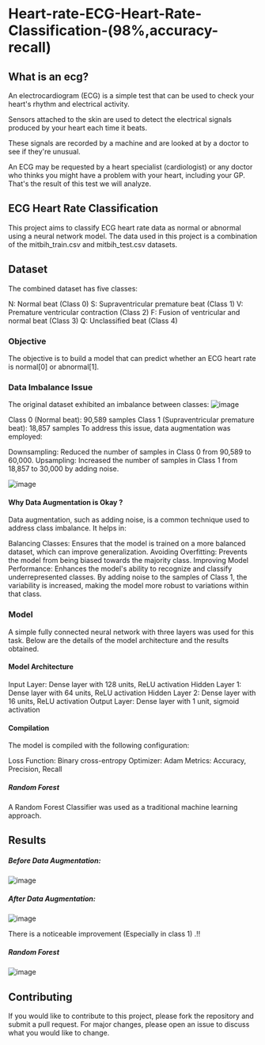 # Heart-rate-ECG-Heart-Rate-Classification-(98%,accuracy-recall)

## What is an ecg?

An electrocardiogram (ECG) is a simple test that can be used to check your heart's rhythm and electrical activity.

Sensors attached to the skin are used to detect the electrical signals produced by your heart each time it beats.

These signals are recorded by a machine and are looked at by a doctor to see if they're unusual.

An ECG may be requested by a heart specialist (cardiologist) or any doctor who thinks you might have a problem with your heart, including your GP. That's the result of this test we will analyze.


## ECG Heart Rate Classification
This project aims to classify ECG heart rate data as normal or abnormal using a neural network model. The data used in this project is a combination of the mitbih_train.csv and mitbih_test.csv datasets.

## Dataset
The combined dataset has five classes:

N: Normal beat (Class 0)
S: Supraventricular premature beat (Class 1)
V: Premature ventricular contraction (Class 2)
F: Fusion of ventricular and normal beat (Class 3)
Q: Unclassified beat (Class 4)


### Objective
The objective is to build a model that can predict whether an ECG heart rate is normal[0] or abnormal[1].


### Data Imbalance Issue
The original dataset exhibited an imbalance between classes:
![image](https://github.com/user-attachments/assets/56f4140e-5a85-45f0-95cf-1cff78c0b47d)

Class 0 (Normal beat): 90,589 samples
Class 1 (Supraventricular premature beat): 18,857 samples
To address this issue, data augmentation was employed:

Downsampling: Reduced the number of samples in Class 0 from 90,589 to 60,000.
Upsampling: Increased the number of samples in Class 1 from 18,857 to 30,000 by adding noise.

![image](https://github.com/user-attachments/assets/3dced969-7137-4fb9-b9ea-713b5c2e05a2)

#### Why Data Augmentation is Okay ?
Data augmentation, such as adding noise, is a common technique used to address class imbalance. It helps in:

Balancing Classes: Ensures that the model is trained on a more balanced dataset, which can improve generalization.
Avoiding Overfitting: Prevents the model from being biased towards the majority class.
Improving Model Performance: Enhances the model's ability to recognize and classify underrepresented classes.
By adding noise to the samples of Class 1, the variability is increased, making the model more robust to variations within that class.


### Model
A simple fully connected neural network with three layers was used for this task. Below are the details of the model architecture and the results obtained.

#### Model Architecture
Input Layer: Dense layer with 128 units, ReLU activation
Hidden Layer 1: Dense layer with 64 units, ReLU activation
Hidden Layer 2: Dense layer with 16 units, ReLU activation
Output Layer: Dense layer with 1 unit, sigmoid activation

#### Compilation
The model is compiled with the following configuration:

Loss Function: Binary cross-entropy
Optimizer: Adam
Metrics: Accuracy, Precision, Recall

##### Random Forest
A Random Forest Classifier was used as a traditional machine learning approach.



## Results

##### Before Data Augmentation:

![image](https://github.com/user-attachments/assets/b8c0150d-5d2d-4115-a2b2-0154d0e0ab6b)


##### After Data Augmentation:

![image](https://github.com/user-attachments/assets/d5d06e37-2dfa-4acd-b4df-b4609ba2af2c)

There is a noticeable improvement (Especially in class 1) .!!

##### Random Forest
![image](https://github.com/user-attachments/assets/f2738deb-ac86-489f-bbc7-94e677f4e9f3)


## Contributing
If you would like to contribute to this project, please fork the repository and submit a pull request. For major changes, please open an issue to discuss what you would like to change.








